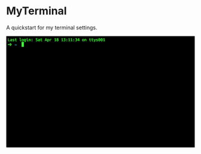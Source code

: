 # MyTerminal
A quickstart for my terminal settings.

![Image - Screenshot of example terminal screen](https://github.com/RanadeepPolavarapu/MyTerminal/blob/master/screenshots/term_zsh_example_screenshot.png?raw=true)
